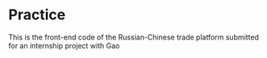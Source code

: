 # Practice

This is the front-end code of the Russian-Chinese trade platform submitted for an internship project with Gao
